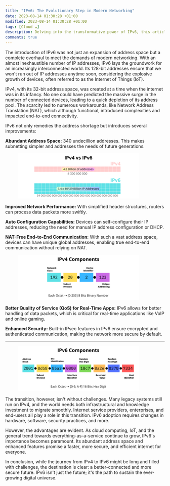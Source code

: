```yaml
---
title: "IPv6: The Evolutionary Step in Modern Networking"
date: 2023-08-14 01:30:28 +01:00
modified: 2023-08-14 01:30:28 +01:00
tags: [Cloud ☁️]
description: Delving into the transformative power of IPv6, this article explores its vast capabilities, from abundant address space to enhanced security. As the digital universe expands, IPv6 paves the way for a seamlessly interconnected world.
comments: true
---
```


The introduction of IPv6 was not just an expansion of address space but a complete overhaul to meet the demands of modern networking. With an almost inexhaustible number of IP addresses, IPv6 lays the groundwork for an increasingly interconnected world. Its 128-bit addresses ensure that we won't run out of IP addresses anytime soon, considering the explosive growth of devices, often referred to as the Internet of Things (IoT).

IPv4, with its 32-bit address space, was created at a time when the internet was in its infancy. No one could have predicted the massive surge in the number of connected devices, leading to a quick depletion of its address pool. The scarcity led to numerous workarounds, like Network Address Translation (NAT), which although functional, introduced complexities and impacted end-to-end connectivity.

IPv6 not only remedies the address shortage but introduces several improvements:

**Abundant Address Space:** 340 undecillion addresses. This makes subnetting simpler and addresses the needs of future generations.

<figure>
    <img src="/assets/img/6/1.png" alt="" style="width:90%;height:90%;">
</figure>

**Improved Network Performance:** With simplified header structures, routers can process data packets more swiftly.

**Auto Configuration Capabilities:** Devices can self-configure their IP addresses, reducing the need for manual IP address configuration or DHCP.

**NAT-Free End-to-End Communication:** With such a vast address space, devices can have unique global addresses, enabling true end-to-end communication without relying on NAT.

<figure>
    <img src="/assets/img/6/2.png" alt="" style="width:90%;height:90%;">
</figure>

**Better Quality of Service (QoS) for Real-Time Apps:** IPv6 allows for better handling of data packets, which is critical for real-time applications like VoIP and online gaming.

**Enhanced Security:** Built-in IPsec features in IPv6 ensure encrypted and authenticated communication, making the network more secure by default.

<hr>

<figure>
    <img src="/assets/img/6/3.png" alt="" style="width:90%;height:90%;">
</figure>


The transition, however, isn't without challenges. Many legacy systems still run on IPv4, and the world needs both infrastructural and knowledge investment to migrate smoothly. Internet service providers, enterprises, and end-users all play a role in this transition. IPv6 adoption requires changes in hardware, software, security practices, and more.

However, the advantages are evident. As cloud computing, IoT, and the general trend towards everything-as-a-service continue to grow, IPv6's importance becomes paramount. Its abundant address space and enhanced features promise a faster, more secure, and efficient internet for everyone.

In conclusion, while the journey from IPv4 to IPv6 might be long and filled with challenges, the destination is clear: a better-connected and more secure future. IPv6 isn't just the future; it's the path to sustain the ever-growing digital universe.
